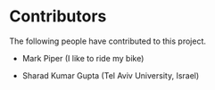 # Contributors

The following people have contributed to this project.

* Mark Piper (I like to ride my bike)

* Sharad Kumar Gupta (Tel Aviv University, Israel)
